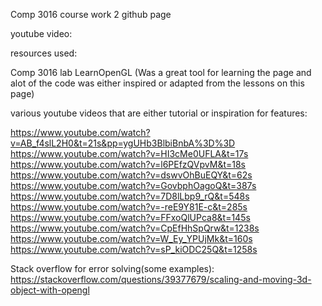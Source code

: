 Comp 3016 course work 2 github page

youtube video:

resources used:

Comp 3016 lab
LearnOpenGL (Was a great tool for learning the page and alot of the code was either inspired or adapted from the lessons on this page)

various youtube videos that are either tutorial or inspiration for features:

https://www.youtube.com/watch?v=AB_f4slL2H0&t=21s&pp=ygUHb3BlbiBnbA%3D%3D
https://www.youtube.com/watch?v=HI3cMe0UFLA&t=17s
https://www.youtube.com/watch?v=l6PEfzQVpvM&t=18s
https://www.youtube.com/watch?v=dswvOhBuEQY&t=62s
https://www.youtube.com/watch?v=GovbphOagoQ&t=387s
https://www.youtube.com/watch?v=7D8lLbp9_rQ&t=548s
https://www.youtube.com/watch?v=-reE9Y81E-c&t=285s
https://www.youtube.com/watch?v=FFxoQlUPca8&t=145s
https://www.youtube.com/watch?v=CpEfHhSpQrw&t=1238s
https://www.youtube.com/watch?v=W_Ey_YPUjMk&t=160s
https://www.youtube.com/watch?v=sP_kiODC25Q&t=1258s

Stack overflow for error solving(some examples):
https://stackoverflow.com/questions/39377679/scaling-and-moving-3d-object-with-opengl
